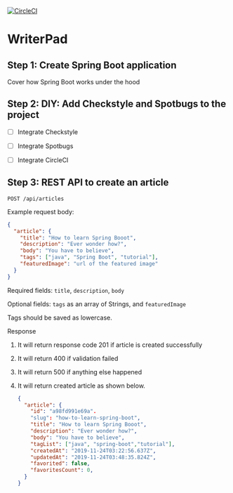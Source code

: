 [![CircleCI](https://circleci.com/gh/ankurrrsaxenaaa/writerpad/tree/master.svg?style=svg&circle-token=612bfa71f127c957f1ba6a5553a8c8328c58ade5)](https://circleci.com/gh/ankurrrsaxenaaa/writerpad/tree/master)

# WriterPad

## Step 1:  Create Spring Boot application

Cover how Spring Boot works under the hood

## Step 2: DIY: Add Checkstyle and Spotbugs to the project

- [ ] Integrate Checkstyle
- [ ] Integrate Spotbugs
- [ ] Integrate CircleCI



## Step 3: REST API to create an article

`POST /api/articles`

Example request body:

```JSON
{
  "article": {
    "title": "How to learn Spring Booot",
    "description": "Ever wonder how?",
    "body": "You have to believe",
    "tags": ["java", "Spring Boot", "tutorial"],
    "featuredImage": "url of the featured image"
  }
}
```

Required fields: `title`, `description`, `body`

Optional fields: `tags` as an array of Strings, and `featuredImage`

Tags should be saved as lowercase.

Response

1. It will return response code 201 if article is created successfully

2. It will return 400 if validation failed

3. It will return 500 if anything else happened

4. It will return created article as shown below.

   ```json
   {
     "article": {
       "id": "a98fd991e69a".
       "slug": "how-to-learn-spring-boot",
       "title": "How to learn Spring Booot",
       "description": "Ever wonder how?",
       "body": "You have to believe",
       "tagList": ["java", "spring-boot","tutorial"],
       "createdAt": "2019-11-24T03:22:56.637Z",
       "updatedAt": "2019-11-24T03:48:35.824Z",
       "favorited": false,
       "favoritesCount": 0,
     }
   }
   ```





